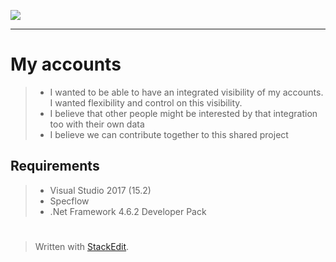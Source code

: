 ![](https://bbraye.visualstudio.com/_apis/public/build/definitions/5d928409-921f-47c0-b564-6957266e2624/1/badge)

----------

# My accounts
> - I wanted to be able to have an integrated visibility of my accounts. I wanted flexibility and control on this visibility.
> - I believe that other people might be interested by that integration too with their own data
> - I believe we can contribute together to this shared project
## Requirements
> - Visual Studio 2017 (15.2)
> - Specflow
> - .Net Framework 4.6.2 Developer Pack

# 
> Written with [StackEdit](https://stackedit.io/).